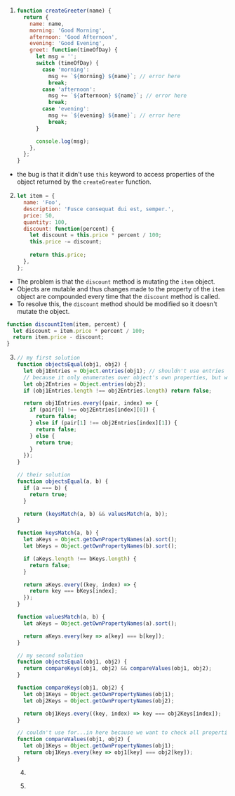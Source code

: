 1. ```js
   function createGreeter(name) {
     return {
       name: name,
       morning: 'Good Morning',
       afternoon: 'Good Afternoon',
       evening: 'Good Evening',
       greet: function(timeOfDay) {
         let msg = '';
         switch (timeOfDay) {
           case 'morning':
             msg += `${morning} ${name}`; // error here
             break;
           case 'afternoon':
             msg += `${afternoon} ${name}`; // error here
             break;
           case 'evening':
             msg += `${evening} ${name}`; // error here
             break;
         }
   
         console.log(msg);
       },
     };
   }
   ```

- the bug is that it didn't use `this` keyword to access properties of the object returned by the `createGreater` function. 

2. ```js
   let item = {
     name: 'Foo',
     description: 'Fusce consequat dui est, semper.',
     price: 50,
     quantity: 100,
     discount: function(percent) {
       let discount = this.price * percent / 100;
       this.price -= discount;
       
       return this.price;
     },
   };
   ```

- The problem is that the `discount` method is mutating the `item` object. 
- Objects are mutable and thus changes made to the property of the `item` object are compounded every time that the `discount` method is called. 
- To resolve this, the `discount` method should be modified so it doesn't mutate the object.

```js
function discountItem(item, percent) {
  let discount = item.price * percent / 100;
  return item.price - discount;
}
```

3. ```js
   // my first solution
   function objectsEqual(obj1, obj2) {
     let obj1Entries = Object.entries(obj1); // shouldn't use entries
     // because it only enumerates over object's own properties, but we want to check for all properties
     let obj2Entries = Object.entries(obj2);
     if (obj1Entries.length !== obj2Entries.length) return false;
   
     return obj1Entries.every((pair, index) => {
       if (pair[0] !== obj2Entries[index][0]) {
         return false;
       } else if (pair[1] !== obj2Entries[index][1]) {
         return false;
       } else {
         return true;
       }
     });
   }
   ```

   ```js
   // their solution
   function objectsEqual(a, b) {
     if (a === b) {
       return true;
     }
   
     return (keysMatch(a, b) && valuesMatch(a, b));
   }
   
   function keysMatch(a, b) {
     let aKeys = Object.getOwnPropertyNames(a).sort();
     let bKeys = Object.getOwnPropertyNames(b).sort();
   
     if (aKeys.length !== bKeys.length) {
       return false;
     }
   
     return aKeys.every((key, index) => {
       return key === bKeys[index];
     });
   }
   
   function valuesMatch(a, b) {
     let aKeys = Object.getOwnPropertyNames(a).sort();
   
     return aKeys.every(key => a[key] === b[key]);
   }
   ```

   ```js
   // my second solution
   function objectsEqual(obj1, obj2) {
     return compareKeys(obj1, obj2) && compareValues(obj1, obj2);
   }
   
   function compareKeys(obj1, obj2) {
     let obj1Keys = Object.getOwnPropertyNames(obj1);
     let obj2Keys = Object.getOwnPropertyNames(obj2);
   
     return obj1Keys.every((key, index) => key === obj2Keys[index]);
   }
   
   // couldn't use for...in here because we want to check all properties, not just own properties. 
   function compareValues(obj1, obj2) {
     let obj1Keys = Object.getOwnPropertyNames(obj1);
     return obj1Keys.every(key => obj1[key] === obj2[key]);
   }
   
   ```

   4. ```js
      ```

   5. 